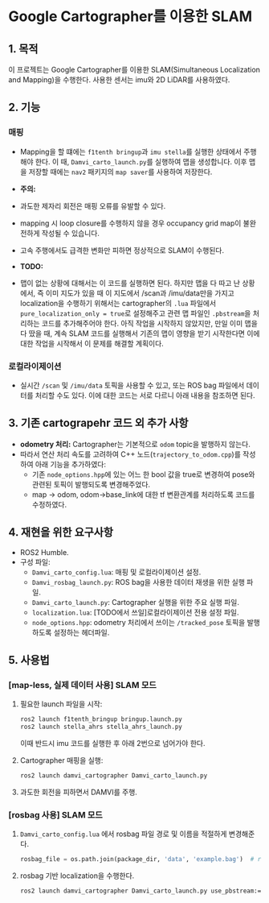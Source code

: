 # Google Cartographer를 이용한 SLAM

## 1. 목적
이 프로젝트는 Google Cartographer를 이용한 SLAM(Simultaneous Localization and Mapping)을 수행한다. 사용한 센서는 imu와 2D LiDAR를 사용하였다.

## 2. 기능
### 매핑
- Mapping을 할 떄에는 `f1tenth bringup`과 `imu stella`를 실행한 상태에서 주행해야 한다. 
  이 때, `Damvi_carto_launch.py`를 실행하여 맵을 생성합니다. 이후 맵을 저장할 때에는 `nav2` 패키지의 `map saver`를 사용하여 저장한다.
  
- **주의:**
- 과도한 제자리 회전은 매핑 오류를 유발할 수 있다.
- mapping 시 loop closure를 수행하지 않을 경우 occupancy grid map이 불완전하게 작성될 수 있습니다.
- 고속 주행에서도 급격한 변화만 피하면 정상적으로 SLAM이 수행된다.

- **TODO:**
- 맵이 없는 상황에 대해서는 이 코드를 실행하면 된다. 하지만 맵을 다 따고 난 상황에서, 즉 이미 지도가 있을 때 이 지도에서 /scan과 /imu/data만을 가지고 localization을 수행하기 위해서는 cartographer의 `.lua` 파일에서 `pure_localization_only = true`로 설정해주고 관련 맵 파일인 `.pbstream`을 처리하는 코드를 추가해주어야 한다. 아직 작업을 시작하지 않았지만, 만일 이미 맵을 다 땄을 때, 계속 SLAM 코드를 실행해서 기존의 맵이 영향을 받기 시작한다면 이에 대한 작업을 시작해서 이 문제를 해결할 계획이다. 

### 로컬라이제이션
- 실시간 `/scan` 및 `/imu/data` 토픽을 사용할 수 있고, 또는 ROS bag 파일에서 데이터를 처리할 수도 있다. 이에 대한 코드는 서로 다르니 아래 내용을 참조하면 된다. 

## 3. 기존 cartograpehr 코드 외 추가 사항
- **odometry 처리:** Cartographer는 기본적으로 `odom` topic을 발행하지 않는다.
- 따라서 연산 처리 속도를 고려하여  C++ 노드(`trajectory_to_odom.cpp`)를 작성하여 아래 기능을 추가하였다:
  - 기존 `node_options.hpp`에 있는 어느 한 bool 값을 true로 변경하여 pose와 관련된 토픽이 발행되도록 변경해주었다.
  - map -> odom, odom->base_link에 대한 tf 변환관계를 처리하도록 코드를 수정하였다. 
  
## 4. 재현을 위한 요구사항
- ROS2 Humble. 
- 구성 파일:
  - `Damvi_carto_config.lua`: 매핑 및 로컬라이제이션 설정.
  - `Damvi_rosbag_launch.py`: ROS bag을 사용한 데이터 재생을 위한 실행 파일.
  - `Damvi_carto_launch.py`: Cartographer 실행을 위한 주요 실행 파일.
  - `localization.lua`: [TODO에서 쓰일]로컬라이제이션 전용 설정 파일.
  - `node_options.hpp`: odometry 처리에서 쓰이는 `/tracked_pose` 토픽을 발행하도록 설정하는 헤더파일.
    
## 5. 사용법

### [map-less, 실제 데이터 사용] SLAM 모드

1. 필요한 launch 파일을 시작:
   ```bash
   ros2 launch f1tenth_bringup bringup.launch.py
   ros2 launch stella_ahrs stella_ahrs_launch.py
   ```
   이때 반드시 imu 코드를 실행한 후 아래 2번으로 넘어가야 한다.
   
2. Cartographer 매핑을 실행:
   ```bash
   ros2 launch damvi_cartographer Damvi_carto_launch.py
   ```
 
3. 과도한 회전을 피하면서 DAMVI를 주행.

### [rosbag 사용] SLAM 모드

1. `Damvi_carto_config.lua` 에서 rosbag 파일 경로 및 이름을 적절하게 변경해준다. 
   ```python
   rosbag_file = os.path.join(package_dir, 'data', 'example.bag')  # rosbag 파일 위치 지정
   ```

2. rosbag 기반 localization을 수행한다.
   ```bash
   ros2 launch damvi_cartographer Damvi_carto_launch.py use_pbstream:=true
   ```

